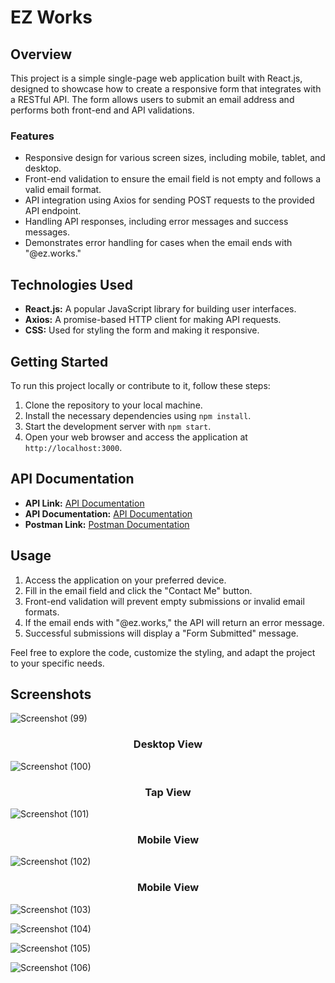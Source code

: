 # EZ Works

## Overview

This project is a simple single-page web application built with React.js, designed to showcase how to create a responsive form that integrates with a RESTful API. The form allows users to submit an email address and performs both front-end and API validations.

### Features

- Responsive design for various screen sizes, including mobile, tablet, and desktop.
- Front-end validation to ensure the email field is not empty and follows a valid email format.
- API integration using Axios for sending POST requests to the provided API endpoint.
- Handling API responses, including error messages and success messages.
- Demonstrates error handling for cases when the email ends with "@ez.works."

## Technologies Used

- **React.js:** A popular JavaScript library for building user interfaces.
- **Axios:** A promise-based HTTP client for making API requests.
- **CSS:** Used for styling the form and making it responsive.

## Getting Started

To run this project locally or contribute to it, follow these steps:

1. Clone the repository to your local machine.
2. Install the necessary dependencies using `npm install`.
3. Start the development server with `npm start`.
4. Open your web browser and access the application at `http://localhost:3000`.

## API Documentation

 - **API Link:** [API Documentation](http://3.228.97.110:9000/api)
 - **API Documentation:** [API Documentation](http://3.228.97.110:9000/docs)
 - **Postman Link:** [Postman Documentation](https://documenter.getpostman.com/view/26752449/2s9YC2yYsM#da4eebaa-9929-4ee9-baa8-e3e6d893aee9)

## Usage

1. Access the application on your preferred device.
2. Fill in the email field and click the "Contact Me" button.
3. Front-end validation will prevent empty submissions or invalid email formats.
4. If the email ends with "@ez.works," the API will return an error message.
5. Successful submissions will display a "Form Submitted" message.

Feel free to explore the code, customize the styling, and adapt the project to your specific needs.

## Screenshots

![Screenshot (99)](https://github.com/skabusaeed1/EZ_works/assets/125902584/d026dc73-61db-4a06-abd2-1146f93c2167)
<h3 align='center'>Desktop View</h3>

![Screenshot (100)](https://github.com/skabusaeed1/EZ_works/assets/125902584/51fd6d43-8087-4575-ab8a-a22e07381056)
<h3 align='center'>Tap View</h3>

![Screenshot (101)](https://github.com/skabusaeed1/EZ_works/assets/125902584/598842de-a49d-49d7-ab45-3cb5799e5625)
<h3 align='center'>Mobile View</h3>

![Screenshot (102)](https://github.com/skabusaeed1/EZ_works/assets/125902584/64cf8fd1-8499-4a11-8f08-46b740ff66cc)
<h3 align='center'>Mobile View</h3>




![Screenshot (103)](https://github.com/skabusaeed1/EZ_works/assets/125902584/14db6b89-1143-4ca6-ba97-4f7542a3ec62)

![Screenshot (104)](https://github.com/skabusaeed1/EZ_works/assets/125902584/494929a1-dbb2-40e7-8873-e3348440a871)

![Screenshot (105)](https://github.com/skabusaeed1/EZ_works/assets/125902584/b1c38038-806e-4ad3-bd02-906dc5943618)

![Screenshot (106)](https://github.com/skabusaeed1/EZ_works/assets/125902584/1a5e7a77-1e1a-4599-b5ed-314a653e0b29)

